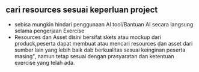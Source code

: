 ## cari resources sesuai keperluan project

- sebisa mungkin hindari penggunaan AI tool/Bantuan AI secara langsung selama pengerjaan Exercise
- Resources dan Asset disini bersifat skets atau mockup dari produck,peserta dapat membuat atau mencari resources dan asset dari sumber lain yang lebih baik dab berkualitas sesuai keinginan peserta masing", namun tetap sesuai dengan prasyaratan dan ketentuan exercise yang telah ada.
